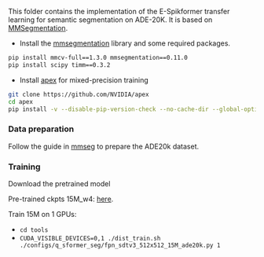 
This folder contains the implementation of the E-Spikformer transfer learning for semantic segmentation on ADE-20K. It is based on [MMSegmentation](https://github.com/open-mmlab/mmsegmentation).

- Install the [mmsegmentation](https://github.com/open-mmlab/mmsegmentation) library and some required packages.

```bash
pip install mmcv-full==1.3.0 mmsegmentation==0.11.0
pip install scipy timm==0.3.2
```

- Install [apex](https://github.com/NVIDIA/apex) for mixed-precision training

```bash
git clone https://github.com/NVIDIA/apex
cd apex
pip install -v --disable-pip-version-check --no-cache-dir --global-option="--cpp_ext" --global-option="--cuda_ext" ./
```

### Data preparation
Follow the guide in [mmseg](https://github.com/open-mmlab/mmsegmentation/blob/master/docs/en/dataset_prepare.md#ade20k) to prepare the ADE20k dataset.

### Training
Download the pretrained model

Pre-trained ckpts 15M_w4: [here](https://huggingface.co/Xuerui123/QSD_Transformer).


Train 15M on 1 GPUs:

- `cd tools`
- `CUDA_VISIBLE_DEVICES=0,1 ./dist_train.sh ./configs/q_sformer_seg/fpn_sdtv3_512x512_15M_ade20k.py 1`
